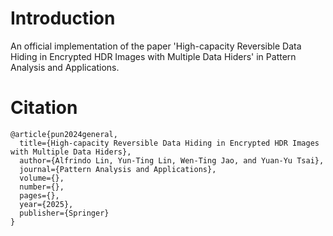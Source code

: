 # Introduction
An official implementation of the paper 'High-capacity Reversible Data Hiding in Encrypted HDR Images with Multiple Data Hiders' in Pattern Analysis and Applications.

# Citation
```
@article{pun2024general,
  title={High-capacity Reversible Data Hiding in Encrypted HDR Images with Multiple Data Hiders},
  author={Alfrindo Lin, Yun-Ting Lin, Wen-Ting Jao, and Yuan-Yu Tsai},
  journal={Pattern Analysis and Applications},
  volume={},
  number={},
  pages={},
  year={2025},
  publisher={Springer}
}
```
